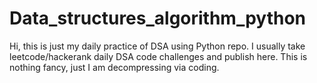 # Data_structures_algorithm_python
Hi, this is just my daily practice of DSA using Python repo. I usually take leetcode/hackerank daily DSA code challenges and publish here. This is nothing fancy, just I am decompressing via coding.
